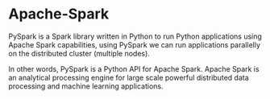 # Apache-Spark
PySpark is a Spark library written in Python to run Python applications using Apache Spark capabilities, using PySpark we can run applications parallelly on the distributed cluster (multiple nodes).

In other words, PySpark is a Python API for Apache Spark. Apache Spark is an analytical processing engine for large scale powerful distributed data processing and machine learning applications.
